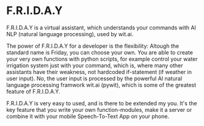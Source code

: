 # F.R.I.D.A.Y
F.R.I.D.A.Y is a virtual assistant, which understands your commands with AI NLP (natural language processing), used by wit.ai.

The power of F.R.I.D.A.Y for a developer is the flexibility: Altough the standard name is Friday, you can choose your own. You are able to create your very own functions with python scripts, for example control your water irrigation system just with your command, which is, where many other assistants have their weakness, not hardcoded if-statement (if weather in user input). No, the user input is processed by the powerful AI natural language processing framwork wit.ai (pywit), which is some of the greatest feature of F.R.I.D.A.Y.

F.R.I.D.A.Y is very easy to used, and is there to be extended my you. It's the key feature that you write your own function-modules, make it a server or combine it with your mobile Speech-To-Text App on your phone.
